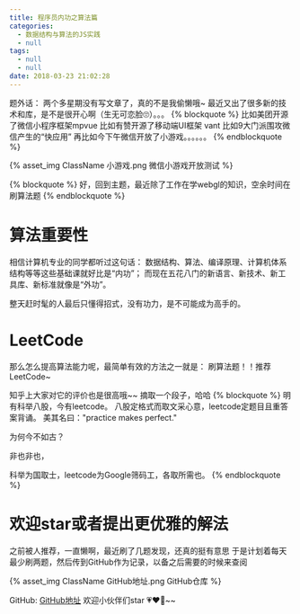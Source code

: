 ```yaml
---
title: 程序员内功之算法篇
categories:
  - 数据结构与算法的JS实践
  - null
tags:
  - null
  - null
date: 2018-03-23 21:02:28
---
```


题外话：
两个多星期没有写文章了，真的不是我偷懒哦~
最近又出了很多新的技术和库，是不是很开心啊（生无可恋脸🙄）。。。
{% blockquote %}
比如美团开源了微信小程序框架mpvue
比如有赞开源了移动端UI框架 vant
比如9大门派围攻微信产生的“快应用”
再比如今下午微信开放了小游戏。。。。。。
{% endblockquote %}

{% asset_img ClassName 小游戏.png 微信小游戏开放测试 %}

{% blockquote %}
好，回到主题，最近除了工作在学webgl的知识，空余时间在刷算法题
{% endblockquote %}

# 算法重要性
相信计算机专业的同学都听过这句话：
数据结构、算法、编译原理、计算机体系结构等等这些基础课就好比是“内功”；
而现在五花八门的新语言、新技术、新工具库、新标准就像是“外功”。

整天赶时髦的人最后只懂得招式，没有功力，是不可能成为高手的。


# LeetCode
那么怎么提高算法能力呢，最简单有效的方法之一就是：
刷算法题！！推荐LeetCode~

知乎上大家对它的评价也是很高哦~~  摘取一个段子，哈哈
{% blockquote %}
明有科举八股，今有leetcode。
八股定格式而取文采心意，leetcode定题目且重答案背诵。
美其名曰："practice makes perfect."

为何今不如古？

非也非也，

科举为国取士，leetcode为Google筛码工，各取所需也。
{% endblockquote %}

# 欢迎star或者提出更优雅的解法

之前被人推荐，一直懒啊，最近刷了几题发现，还真的挺有意思
于是计划着每天最少刷两题，然后传到GitHub作为记录，以备之后需要的时候来查阅

{% asset_img ClassName GitHub地址.png GitHub仓库 %}
 

GitHub: [GitHub地址](https://github.com/yllg/Algorithms-JS)
欢迎小伙伴们star 💗❤️💖~~